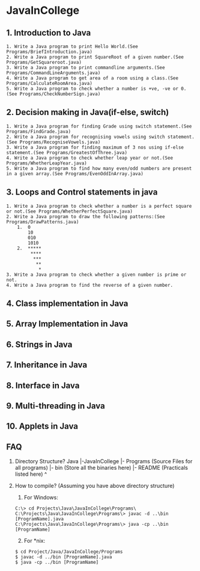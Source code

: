 # JavaInCollege

## 1. Introduction to Java
	1. Write a Java program to print Hello World.(See Programs/BriefIntroduction.java)
	2. Write a Java program to print SquareRoot of a given number.(See Programs/GetSquareroot.java)
	3. Write a Java program to print commandline arguments.(See Programs/CommandLineArguments.java)
	4. Write a Java program to get area of a room using a class.(See Programs/CalculateRoomArea.java)
	5. Write a Java program to check whether a number is +ve, -ve or 0.(See Programs/CheckNumberSign.java)

## 2. Decision making in Java(if-else, switch)
	1. Write a Java program for finding Grade using switch statement.(See Programs/FindGrade.java)
	2. Write a Java program for recognising vowels using switch statement.(See Programs/RecogniseVowels.java)
	3. Write a Java program for finding maximum of 3 nos using if-else statement.(See Programs/GreatestOfThree.java)
	4. Write a Java program to check whether leap year or not.(See Programs/WhetherLeapYear.java)
	5. Write a Java program to find how many even/odd numbers are present in a given array.(See Programs/EvenOddInArray.java)

## 3. Loops and Control statements in java
	1. Write a Java program to check whether a number is a perfect square or not.(See Programs/WhetherPerfectSquare.java)
	2. Write a Java program to draw the following patterns:(See Programs/DrawPatterns.java)
		1.	0
			10
			010
			1010
		2.	*****
			 ****
			  ***
			   **
				*
	3. Write a Java program to check whether a given number is prime or not.
	4. Write a Java program to find the reverse of a given number.

## 4. Class implementation in Java

## 5. Array Implementation in Java

## 6. Strings in Java

## 7. Inheritance  in Java

## 8. Interface in Java

## 9. Multi-threading in Java

## 10. Applets in Java

## FAQ

1. Directory Structure?
	Java
		|-JavaInCollege
			|- Programs (Source Files for all programs)
			|- bin 		(Store all the binaries here)
			|- README	(Practicals listed here)
			^
2. How to compile?
	(Assuming you have above directory structure)

	1. For Windows:  

	`C:\> cd Projects\Java\JavaInCollege\Programs\`  
	`C:\Projects\Java\JavaInCollege\Programs\> javac -d ..\bin [ProgramName].java`  
	`C:\Projects\Java\JavaInCollege\Programs\> java -cp ..\bin [ProgramName]`  

	2. For *nix:  

	`$ cd Project/Java/JavaInCollege/Programs`   
	`$ javac -d ../bin [ProgramName].java`  
	`$ java -cp ../bin [ProgramName]`  




